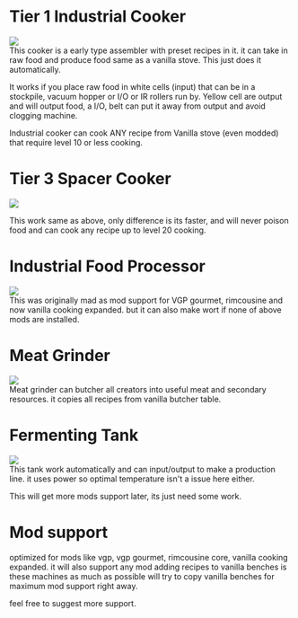 # Tier 1 Industrial Cooker
![](https://github.com/zymex22/Project-RimFactory-Revived/blob/master/Textures/SAL3/cooker1.png?raw=true)  
This cooker is a early type assembler with preset recipes in it.
it can take in raw food and produce food same as a vanilla stove.
This just does it automatically.

It works if you place raw food in white cells (input) that can be in a stockpile, vacuum hopper or I/O or IR rollers run by.
Yellow cell are output and will output food, a I/O, belt can put it away from output and avoid clogging machine.

Industrial cooker can cook ANY recipe from Vanilla stove (even modded) that require level 10 or less cooking.

# Tier 3 Spacer Cooker
![](https://github.com/zymex22/Project-RimFactory-Revived/blob/master/Textures/SAL3/SpacerCookerWorking.png?raw=true)

This work same as above, only difference is its faster, and will never poison food and can cook any recipe up to level 20 cooking.

# Industrial Food Processor
![](https://github.com/zymex22/Project-RimFactory-Revived/blob/master/Textures/SAL3/smart_prepper.png?raw=true)  
This was originally mad as mod support for VGP gourmet, rimcousine and now vanilla cooking expanded.
but it can also make wort if none of above mods are installed.

# Meat Grinder
![](https://github.com/zymex22/Project-RimFactory-Revived/blob/master/Textures/SAL3/smart_butcher.png?raw=true)  
Meat grinder can butcher all creators into useful meat and secondary resources.
it copies all recipes from vanilla butcher table.

# Fermenting Tank
![](https://github.com/zymex22/Project-RimFactory-Revived/blob/master/Textures/SAL3/brewer.png?raw=true)  
This tank work automatically and can input/output to make a production line.
it uses power so optimal temperature isn't a issue here either.

This will get more mods support later, its just need some work.


# Mod support
optimized for mods like vgp, vgp gourmet, rimcousine core, vanilla cooking expanded.
it will also support any mod adding recipes to vanilla benches is these machines as much as possible will try to copy vanilla benches for maximum mod support right away.

feel free to suggest more support.
